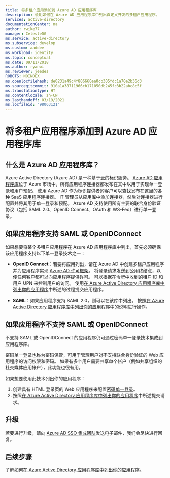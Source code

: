 ```yaml
---
title: 将多租户应用添加到 Azure AD 应用程序库
description: 说明如何在 Azure AD 应用程序库中列出自定义开发的多租户应用程序。
services: active-directory
documentationCenter: na
author: rwike77
manager: CelesteDG
ms.service: active-directory
ms.subservice: develop
ms.custom: aaddev
ms.workload: identity
ms.topic: conceptual
ms.date: 09/11/2018
ms.author: ryanwi
ms.reviewer: jeedes
ROBOTS: NOINDEX
ms.openlocfilehash: de0231a49c4f806660ea0cb305fdc1a70e2b36d3
ms.sourcegitcommit: 910a1a38711966cb171050db245fc3b22abc8c5f
ms.translationtype: HT
ms.contentlocale: zh-CN
ms.lasthandoff: 03/19/2021
ms.locfileid: "98063121"
---
```

# <a name="add-a-multitenant-application-to-the-azure-ad-application-gallery"></a>将多租户应用程序添加到 Azure AD 应用程序库

## <a name="what-is-the-azure-ad-application-gallery"></a>什么是 Azure AD 应用程序库？

Azure Active Directory (Azure AD) 是一种基于云的标识服务。 [Azure AD 应用程序库](https://azuremarketplace.microsoft.com/marketplace/apps/Microsoft.AzureActiveDirectory)位于 Azure 市场中，所有应用程序连接器都发布在其中以用于实现单一登录和用户预配。 使用 Azure AD 作为标识提供者的客户可以查找发布在这里的各种 SaaS 应用程序连接器。 IT 管理员从应用库中添加连接器，然后对连接器进行配置并将其用于单一登录和预配。 Azure AD 支持使用所有主要的联合身份验证协议（包括 SAML 2.0、OpenID Connect、OAuth 和 WS-Fed）进行单一登录。 

## <a name="if-your-application-supports-saml-or-openidconnect"></a>如果应用程序支持 SAML 或 OpenIDConnect
如果想要将某个多租户应用程序在 Azure AD 应用程序库中列出，首先必须确保该应用程序支持以下单一登录技术之一：

- **OpenID Connect**：若要将应用列出，请在 Azure AD 中创建多租户应用程序并为应用程序实现 [Azure AD 许可框架](./consent-framework.md)。 将登录请求发送到公用终结点，以便任何客户都可以向应用程序提供许可。 可以根据在令牌中收到的租户 ID 和用户 UPN 来控制用户的访问。 使用[在 Azure Active Directory 应用程序库中列出你的应用程序](./v2-howto-app-gallery-listing.md)中所述的过程提交应用程序。

- **SAML**：如果应用程序支持 SAML 2.0，则可以在该库中列出。 按照[在 Azure Active Directory 应用程序库中列出你的应用程序](./v2-howto-app-gallery-listing.md)中的说明进行操作。

## <a name="if-your-application-does-not-support-saml-or-openidconnect"></a>如果应用程序不支持 SAML 或 OpenIDConnect
不支持 SAML 或 OpenIDConnect 的应用程序仍可通过密码单一登录技术集成到应用程序库。

密码单一登录也称为密码保管，可用于管理用户对不支持联合身份验证的 Web 应用程序的访问权限和密码。 如果有多个用户需要共享单个帐户（例如共享组织的社交媒体应用帐户），此功能也很有用。 

如果想要使用此技术列出你的应用程序：
1. 创建具有 HTML 登录页的 Web 应用程序来配置[密码单一登录](../manage-apps/what-is-single-sign-on.md)。 
2. 按照[在 Azure Active Directory 应用程序库中列出你的应用程序](./v2-howto-app-gallery-listing.md)中所述提交请求。

## <a name="escalations"></a>升级

若要进行升级，请向 [Azure AD SSO 集成团队](<mailto:SaaSApplicationIntegrations@service.microsoft.com>)发送电子邮件，我们会尽快进行回复。

## <a name="next-steps"></a>后续步骤
了解如何[在 Azure Active Directory 应用程序库中列出你的应用程序](./v2-howto-app-gallery-listing.md)。